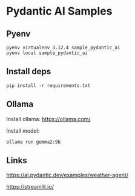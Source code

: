 # Pydantic AI Samples

## Pyenv

```
pyenv virtualenv 3.12.4 sample_pydantic_ai
pyenv local sample_pydantic_ai
```

## Install deps

```
pip install -r requirements.txt
```

## Ollama

Install ollama:
https://ollama.com/
   
Install model: 
```
ollama run gemma2:9b
```

## Links

https://ai.pydantic.dev/examples/weather-agent/

https://streamlit.io/
